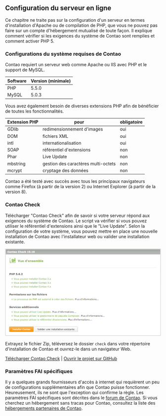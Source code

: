 ## Configuration du serveur en ligne

Ce chapitre ne traite pas sur la configuration d'un serveur en termes
d'installation d'Apache ou de compilation de PHP, que vous ne pouvez pas faire
sur un compte d'hébergement mutualisé de toute façon. Il explique comment
vérifier si les exigences du système de Contao sont remplies et comment
activer PHP 5.


### Configurations du système requises de Contao

Contao requiert un serveur web comme Apache ou IIS avec PHP et le support de
MySQL.

| Software | Version (minimale) |
|----------|--------------------|
| PHP      | 5.5.0              |
| MySQL    | 5.0.3              |


Vous avez également besoin de diverses extensions PHP afin de bénéficier de
toutes les fonctionnalités.


| Extension PHP | pour                                | obligatoire |
|---------------|-------------------------------------|-------------|
| GDlib         | redimensionnement d'images          | oui         |
| DOM           | fichiers XML                        | oui         |
| intl          | internationalisation                | oui         |
| SOAP          | référentiel d'extensions            | non         |
| Phar          | Live Update                         | non         |
| mbstring      | gestion des caractères multi-octets | non         |
| mcrypt        | cryptage des données                | non         |


Contao a été testé avec succès avec tous les principaux navigateurs comme Firefox
(à partir de la version 2) ou Internet Explorer (à partir de la version 8).


### Contao Check

Télécharger "Contao Check" afin de savoir si votre serveur répond aux exigences
du système de Contao. Le script va vérifier si vous pouvez utiliser le
référentiel d'extensions ainsi que le "Live Update". Selon la configuration de
votre système, vous pouvez mettre en place une nouvelle installation de Contao
avec l'installateur web ou valider une installation existante.

![](images/contao-check.jpg)

Extrayez le fichier Zip, téléversez le dossier `check` dans votre répertoire
d'installation de Contao et ouvrez-le dans un navigateur Web.

[Télécharger Contao Check][1] | [Ouvrir le projet sur GitHub][2]


### Paramètres FAI spécifiques

Il y a quelques grands fournisseurs d'accès à internet qui requièrent un peu de
configurations supplémentaires afin que Contao puisse fonctionner. Heureusement,
ils ne sont que l'exception qui confirme la règle. Les paramètres FAI
spécifiques sont décrites dans le [forum de Contao][3]. Si vous cherchez un
hébergement sans tracas pour Contao, consultez la liste des [hébergements
partenaires de Contao][4].


[1]: https://github.com/contao/check/zipball/master
[2]: https://github.com/contao/check
[3]: https://community.contao.org/en/
[4]: https://contao.org/en/partners.html?search=services&for=partner_hosting
